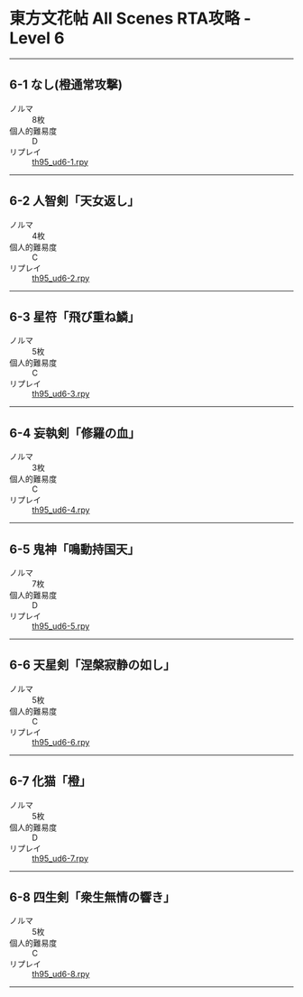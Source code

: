 <!-- @import "[TOC]" {cmd="toc" depthFrom=1 depthTo=6 orderedList=false} -->

# 東方文花帖 All Scenes RTA攻略 - Level 6

----

## 6-1 なし(橙通常攻撃)
<dl>
  <dt>ノルマ</dt>
  <dd>8枚</dd>
  <dt>個人的難易度</dt>
  <dd>D</dd>
  <dt>リプレイ</dt>
  <dd><a href="./rpy/th95_ud6-1.rpy
">th95_ud6-1.rpy
</a></dd>
</dl>

----

## 6-2 人智剣「天女返し」
<dl>
  <dt>ノルマ</dt>
  <dd>4枚</dd>
  <dt>個人的難易度</dt>
  <dd>C</dd>
  <dt>リプレイ</dt>
  <dd><a href="./rpy/th95_ud6-2.rpy
">th95_ud6-2.rpy
</a></dd>
</dl>

----

## 6-3 星符「飛び重ね鱗」
<dl>
  <dt>ノルマ</dt>
  <dd>5枚</dd>
  <dt>個人的難易度</dt>
  <dd>C</dd>
  <dt>リプレイ</dt>
  <dd><a href="./rpy/th95_ud6-3.rpy
">th95_ud6-3.rpy
</a></dd>
</dl>

----

## 6-4 妄執剣「修羅の血」
<dl>
  <dt>ノルマ</dt>
  <dd>3枚</dd>
  <dt>個人的難易度</dt>
  <dd>C</dd>
  <dt>リプレイ</dt>
  <dd><a href="./rpy/th95_ud6-4.rpy
">th95_ud6-4.rpy
</a></dd>
</dl>

----

## 6-5 鬼神「鳴動持国天」
<dl>
  <dt>ノルマ</dt>
  <dd>7枚</dd>
  <dt>個人的難易度</dt>
  <dd>D</dd>
  <dt>リプレイ</dt>
  <dd><a href="./rpy/th95_ud6-5.rpy
">th95_ud6-5.rpy
</a></dd>
</dl>

----

## 6-6 天星剣「涅槃寂静の如し」
<dl>
  <dt>ノルマ</dt>
  <dd>5枚</dd>
  <dt>個人的難易度</dt>
  <dd>C</dd>
  <dt>リプレイ</dt>
  <dd><a href="./rpy/th95_ud6-6.rpy
">th95_ud6-6.rpy
</a></dd>
</dl>

----

## 6-7 化猫「橙」
<dl>
  <dt>ノルマ</dt>
  <dd>5枚</dd>
  <dt>個人的難易度</dt>
  <dd>D</dd>
  <dt>リプレイ</dt>
  <dd><a href="./rpy/th95_ud6-7.rpy
">th95_ud6-7.rpy
</a></dd>
</dl>

----

## 6-8 四生剣「衆生無情の響き」
<dl>
  <dt>ノルマ</dt>
  <dd>5枚</dd>
  <dt>個人的難易度</dt>
  <dd>C</dd>
  <dt>リプレイ</dt>
  <dd><a href="./rpy/th95_ud6-8.rpy
">th95_ud6-8.rpy
</a></dd>
</dl>

----

